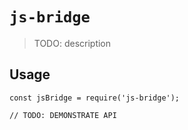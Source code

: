 # `js-bridge`

> TODO: description

## Usage

```
const jsBridge = require('js-bridge');

// TODO: DEMONSTRATE API
```
